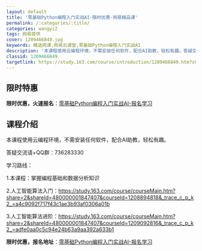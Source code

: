 ```yaml
---
layout: default
title: '零基础Python编程入门实战AI-限时优惠-网易精品课'
permalink: /:categories/:title/
categories: wangyi2
tags: 网易提供
cover: 1209466849.jpg
keywords: 精选网课,网易云课堂,零基础Python编程入门实战AI
description: '本课程使用云编程环境，不需安装任何软件，配合AI助教，轻松有趣。答疑交流请+QQ群：736283330学习路线：1.本课'
classid: 1209466849
targetlink: https://study.163.com/course/introduction/1209466849.htm?share=1&shareId=1025206652&utm_campaign=share&utm_medium=iphoneShare&utm_source=&utm_u=1025206652
---
```


## 限时特惠

**限时优惠，火速报名**：[零基础Python编程入门实战AI-报名学习](https://study.163.com/course/introduction/1209466849.htm?share=1&shareId=1025206652&utm_campaign=share&utm_medium=iphoneShare&utm_source=&utm_u=1025206652)

## 课程介绍

本课程使用云编程环境，不需安装任何软件，配合AI助教，轻松有趣。

答疑交流请+QQ群：736283330



学习路线：



1.本课程：掌握编程基础和数据分析知识



2.人工智能算法入门：https://study.163.com/course/courseMain.htm?share=2&shareId=480000001847407&courseId=1208894818&_trace_c_p_k2_=a4c9092f717f43c1ae3b93af0306a01b



3.人工智能算法进阶：https://study.163.com/course/courseMain.htm?share=2&shareId=480000001847407&courseId=1209092816&_trace_c_p_k2_=adfe0aa0c5c94e24b63a9aa392a633b1

**限时优惠，报名地址**：[零基础Python编程入门实战AI-报名学习](https://study.163.com/course/introduction/1209466849.htm?share=1&shareId=1025206652&utm_campaign=share&utm_medium=iphoneShare&utm_source=&utm_u=1025206652)

